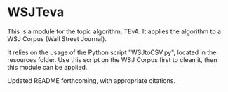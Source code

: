 WSJTeva
==============

This is a module for the topic algorithm, TEvA. It applies the algorithm
to a WSJ Corpus (Wall Street Journal).

It relies on the usage of the Python script "WSJtoCSV.py", located in the
resources folder. Use this script on the WSJ Corpus first to clean it, then
this module can be applied.

Updated README forthcoming, with appropriate citations.